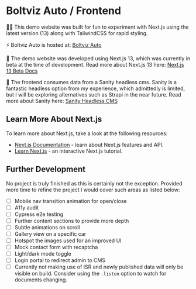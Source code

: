 # Boltviz Auto / Frontend

👨‍💻 This demo website was built for fun to experiment with Next.js using the latest version (13) along with TailwindCSS for rapid styling.

⚡️ Boltviz Auto is hosted at: [Boltviz Auto](https://boltviz-auto.netlify.app/)

🎨 The demo website was developed using Next.js 13, which was currently in beta at the time of development. Read more about Next.js 13 here: [Next.js 13 Beta Docs](https://beta.nextjs.org/docs) 

💽 The frontend consumes data from a Sanity headless cms. Sanity is a fantastic headless option from my experience, which admittedly is limited, but I will be exploring alternatives such as Strapi in the near future. Read more about Sanity here: [Sanity Headless CMS](https://www.sanity.io/headless-cms)

## Learn More About Next.js

To learn more about Next.js, take a look at the following resources:

- [Next.js Documentation](https://nextjs.org/docs) - learn about Next.js features and API.
- [Learn Next.js](https://nextjs.org/learn) - an interactive Next.js tutorial.

## Further Development

No project is truly finished as this is certainly not the exception. Provided more time to refine the project I would cover such areas as listed below:

- [ ] Mobile nav transition animation for open/close
- [ ] A11y audit
- [ ] Cypress e2e testing
- [ ] Further content sections to provide more depth
- [ ] Subtle animations on scroll
- [ ] Gallery view on a specific car
- [ ] Hotspot the images used for an improved UI
- [ ] Mock contact form with recaptcha
- [ ] Light/dark mode toggle
- [ ] Login portal to redirect admin to CMS
- [ ] Currently not making use of ISR and newly published data will only be visible on build. Consider using the `.listen` option to watch for documents changing.
